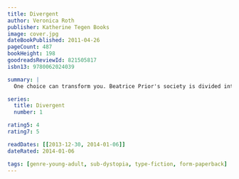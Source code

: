 ```yaml
---
title: Divergent
author: Veronica Roth
publisher: Katherine Tegen Books
image: cover.jpg
dateBookPublished: 2011-04-26
pageCount: 487
bookHeight: 198
goodreadsReviewId: 821505817
isbn13: 9780062024039

summary: |
  One choice can transform you. Beatrice Prior's society is divided into five factions - Candor (the honest), Abnegation (the selfless), Dauntless (the brave), Amity (the peaceful), and Erudite (the intelligent). Beatrice must choose between staying with her Abnegation family and transferring factions. Her choice will shock her community and herself. But the newly christened Tris also has a secret, one she's determined to keep hidden, because in this world, what makes you different makes you dangerous.

series:
  title: Divergent
  number: 1

rating5: 4
rating7: 5

readDates: [[2013-12-30, 2014-01-06]]
dateRated: 2014-01-06

tags: [genre-young-adult, sub-dystopia, type-fiction, form-paperback]
---
```

